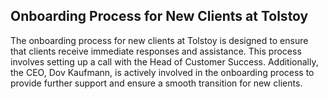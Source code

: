 ## Onboarding Process for New Clients at Tolstoy

The onboarding process for new clients at Tolstoy is designed to ensure that clients receive immediate responses and assistance. This process involves setting up a call with the Head of Customer Success. Additionally, the CEO, Dov Kaufmann, is actively involved in the onboarding process to provide further support and ensure a smooth transition for new clients.